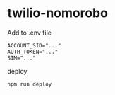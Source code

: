# twilio-nomorobo

Add to .env file
```
ACCOUNT_SID="..."
AUTH_TOKEN="..."
SIM="..."
```

deploy
```
npm run deploy
```